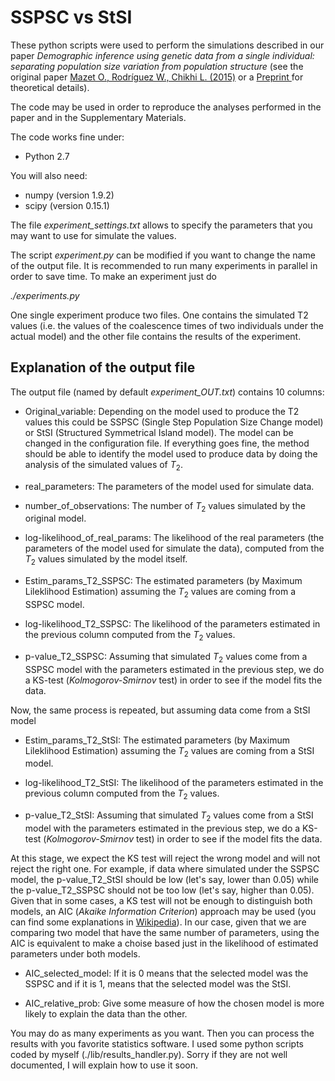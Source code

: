 SSPSC vs StSI
=============

These python scripts were used to perform the simulations described in our 
paper *Demographic inference using genetic data from a single individual: 
separating population size variation from population structure* 
(see the original paper
  <a href=http://www.sciencedirect.com/science/article/pii/S0040580915000581>
  Mazet O., Rodríguez W., Chikhi L. (2015)</a> or a
  <a href=http://arxiv.org/abs/1412.1243> Preprint </a> for theoretical details).

The code may be used in order to reproduce the analyses performed in the paper
and in the Supplementary Materials. 

The code works fine under:
* Python 2.7

You will also need:

* numpy (version 1.9.2)
* scipy (version 0.15.1)

The file *experiment_settings.txt* allows to specify the parameters that you may
want to use for simulate the values.

The script *experiment.py* can be modified if you want to change the name of
the output file. It is recommended to run many experiments in parallel in order
to save time. To make an experiment just do 

*./experiments.py*

One single experiment produce two files. One contains the simulated T2 values
(i.e. the values of the coalescence times of two individuals under the actual
  model) and the other file contains the results of the experiment.

  Explanation of the output file
  ------------------------------

  The output file (named by default *experiment_OUT.txt*) contains 10 columns:

  * Original_variable: Depending on the model used to produce the T2 values
  this could be SSPSC (Single Step Population Size Change model) or StSI
  (Structured Symmetrical Island model). The model can be changed in the
  configuration file. If everything goes fine, the method
  should be able to identify the model used to produce data by doing the
  analysis of the simulated values of $T_2$.

  * real_parameters: The parameters of the model used for simulate data.

  * number_of_observations: The number of $T_2$ values simulated by the original
  model.

  * log-likelihood_of_real_params: The likelihood of the real parameters (the
    parameters of the model used for simulate the data), computed from the $T_2$
    values simulated by the model itself.

  * Estim_params_T2_SSPSC: The estimated parameters (by Maximum Lileklihood
    Estimation) assuming the $T_2$ values are coming from a SSPSC model.

  * log-likelihood_T2_SSPSC: The likelihood of the parameters estimated in the
  previous column computed from the $T_2$ values.

  * p-value_T2_SSPSC: Assuming that simulated $T_2$ values come from a SSPSC
  model with the parameters estimated in the previous step, we do a KS-test
  (*Kolmogorov-Smirnov* test) in order to see if the model fits the data.

  Now, the same process is repeated, but assuming data come from a StSI model

  * Estim_params_T2_StSI: The estimated parameters (by Maximum Lileklihood
    Estimation) assuming the $T_2$ values are coming from a StSI model.

  * log-likelihood_T2_StSI: The likelihood of the parameters estimated in the
  previous column computed from the $T_2$ values.

  * p-value_T2_StSI: Assuming that simulated $T_2$ values come from a StSI
  model with the parameters estimated in the previous step, we do a KS-test
  (*Kolmogorov-Smirnov* test) in order to see if the model fits the data.

  At this stage, we expect the KS test will reject the wrong model and will not
  reject the right one. For example, if data where simulated under the SSPSC
  model, the p-value_T2_StSI should be low (let's say, lower than 0.05) while
  the p-value_T2_SSPSC should not be too low (let's say, higher than 0.05).
  Given that in some cases, a KS test will not be enough to distinguish both
  models, an AIC (*Akaike Information Criterion*) approach may be used (you can
  find some explanations in
    <a href=https://en.wikipedia.org/wiki/Akaike_information_criterion>
    Wikipedia</a>). In our case, given that we are comparing two model that have
    the same number of parameters, using the AIC is equivalent to make a choise
    based just in the likelihood of estimated parameters under both models.  

  * AIC_selected_model: If it is 0 means that the selected model was the SSPSC
  and if it is 1, means that the selected model was the StSI.

  * AIC_relative_prob: Give some measure of how the chosen model is more
  likely to explain the data than the other.


You may do as many experiments as you want. Then you can process the results
with you favorite statistics software. I used some python scripts coded by
myself (./lib/results_handler.py). Sorry if they are not well documented, I
will explain how to use it soon.
